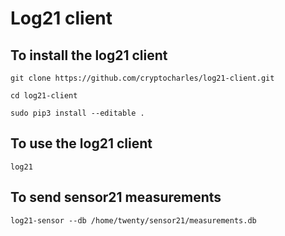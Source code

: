 # Log21 client

## To install the log21 client

`git clone https://github.com/cryptocharles/log21-client.git`

`cd log21-client`

`sudo pip3 install --editable .`

## To use the log21 client

`log21`

## To send sensor21 measurements

`log21-sensor --db /home/twenty/sensor21/measurements.db`
